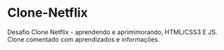 # Clone-Netflix

Desafio Clone Netflix - aprendendo e aprimimorando, HTML/CSS3 E JS.
Clone comentado com aprendizados e informações.
